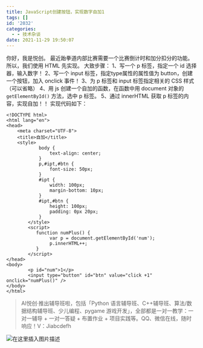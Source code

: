 ```yaml
---
title: JavaScript创建按钮，实现数字自加1
tags: []
id: '2032'
categories:
  - - 技术杂谈
date: 2021-11-29 19:50:07
---
```


你好，我是悦创。 最近跆拳道内部比赛需要一个比赛倒计时和加分扣分的功能。 所以，我们使用 HTML 先实现。 大致步骤： 1、写一个 p 标签，指定一个 id 选择器，输入数字！ 2、写一个 input 标签，指定type属性的属性值为 button，创建一个按钮，加入 onclick 事件！ 3、为 p 标签和 input 标签指定相关的 CSS 样式（可以省略） 4、用 js 创建一个自加的函数，在函数中用 document 对象的 `getElementById()` 方法，选中 p 标签。 5、通过 innerHTML 获取 p 标签的内容，实现自加！！ 实现代码如下：

```markup
<!DOCTYPE html>
<html lang="en">
<head>
    <meta charset="UTF-8">
    <title>自加</title>
    <style>
            body {
                text-align: center;
            }
            p,#ipt,#btn {
                font-size: 50px;
            }
            #ipt {
                width: 100px;
                margin-bottom: 10px;
            }
            #ipt,#btn {
                height: 100px;
                padding: 0px 20px;
            }
        </style>
        <script>
           function numPlus() {
                var p = document.getElementById('num');
                p.innerHTML++;
           }
        </script>
</head>
<body>
        <p id="num">1</p>
        <input type="button" id="btn" value="click +1" onclick="numPlus()" />
</body>
</html>
```

> AI悦创·推出辅导班啦，包括「Python 语言辅导班、C++辅导班、算法/数据结构辅导班、少儿编程、pygame 游戏开发」，全部都是一对一教学：一对一辅导 + 一对一答疑 + 布置作业 + 项目实践等。QQ、微信在线，随时响应！V：Jiabcdefh

![在这里插入图片描述](https://img-blog.csdnimg.cn/0c9b9818a8df4c34adb289ec39b60f9b.png)